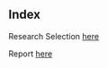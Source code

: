## Index
Research Selection [here](https://github.com/JAMPS657/Personal_Projects/blob/main/Research/README.md)


Report [here]()

